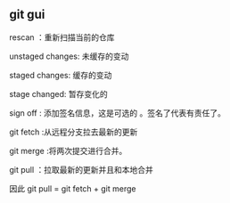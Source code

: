 ## git gui





rescan ：重新扫描当前的仓库

unstaged changes: 未缓存的变动

staged changes: 缓存的变动

stage changed: 暂存变化的 

sign off : 添加签名信息，这是可选的 。签名了代表有责任了。


git fetch :从远程分支拉去最新的更新 

git merge :将两次提交进行合并。

git pull ：拉取最新的更新并且和本地合并

因此 git pull = git fetch + git merge




